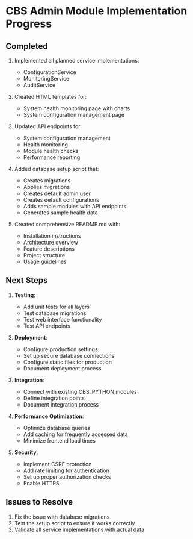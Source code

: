 # CBS Admin Module Implementation Progress

## Completed

1. Implemented all planned service implementations:
   - ConfigurationService
   - MonitoringService
   - AuditService

2. Created HTML templates for:
   - System health monitoring page with charts
   - System configuration management page

3. Updated API endpoints for:
   - System configuration management
   - Health monitoring
   - Module health checks
   - Performance reporting

4. Added database setup script that:
   - Creates migrations
   - Applies migrations
   - Creates default admin user
   - Creates default configurations
   - Adds sample modules with API endpoints
   - Generates sample health data

5. Created comprehensive README.md with:
   - Installation instructions
   - Architecture overview
   - Feature descriptions
   - Project structure
   - Usage guidelines

## Next Steps

1. **Testing**:
   - Add unit tests for all layers
   - Test database migrations
   - Test web interface functionality
   - Test API endpoints

2. **Deployment**:
   - Configure production settings
   - Set up secure database connections
   - Configure static files for production
   - Document deployment process

3. **Integration**:
   - Connect with existing CBS_PYTHON modules
   - Define integration points
   - Document integration process

4. **Performance Optimization**:
   - Optimize database queries
   - Add caching for frequently accessed data
   - Minimize frontend load times

5. **Security**:
   - Implement CSRF protection
   - Add rate limiting for authentication
   - Set up proper authorization checks
   - Enable HTTPS

## Issues to Resolve

1. Fix the issue with database migrations
2. Test the setup script to ensure it works correctly
3. Validate all service implementations with actual data
